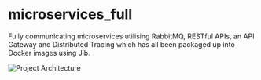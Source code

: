 # microservices_full
Fully communicating microservices utilising RabbitMQ, RESTful APIs, an API Gateway and Distributed Tracing which has all been packaged up into Docker images using Jib.

![Project Architecture](https://user-images.githubusercontent.com/40702606/144061535-7a42e85b-59d6-4f7f-9c35-18a48b49e6de.png)

